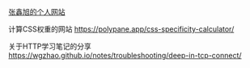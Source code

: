 [张鑫旭的个人网站](https://www.zhangxinxu.com/wordpress/)

计算CSS权重的网站
https://polypane.app/css-specificity-calculator/


关于HTTP学习笔记的分享
https://wgzhao.github.io/notes/troubleshooting/deep-in-tcp-connect/


















